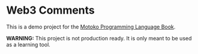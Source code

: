 # Web3 Comments

This is a demo project for the [Motoko Programming Language Book](https://web3.motoko-book.dev/).

**WARNING:** This project is not production ready. It is only meant to be used as a learning tool.